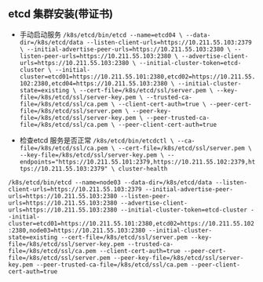 etcd 集群安装(带证书)
---

* 手动启动服务
`/k8s/etcd/bin/etcd --name=etcd04 \
 --data-dir=/k8s/etcd/data --listen-client-urls=https://10.211.55.103:2379 \
 --initial-advertise-peer-urls=https://10.211.55.103:2380 \
 --listen-peer-urls=https://10.211.55.103:2380 \
 --advertise-client-urls=https://10.211.55.103:2380 \
 --initial-cluster-token=etcd-cluster \
 --initial-cluster=etcd01=https://10.211.55.101:2380,etcd02=https://10.211.55.102:2380,etcd04=https://10.211.55.103:2380 \
 --initial-cluster-state=existing \
 --cert-file=/k8s/etcd/ssl/server.pem \
 --key-file=/k8s/etcd/ssl/server-key.pem \
 --trusted-ca-file=/k8s/etcd/ssl/ca.pem \
 --client-cert-auth=true \
 --peer-cert-file=/k8s/etcd/ssl/server.pem \
 --peer-key-file=/k8s/etcd/ssl/server-key.pem \
 --peer-trusted-ca-file=/k8s/etcd/ssl/ca.pem \
 --peer-client-cert-auth=true`

* 检查etcd 服务是否正常
`/k8s/etcd/bin/etcdctl \
--ca-file=/k8s/etcd/ssl/ca.pem \
--cert-file=/k8s/etcd/ssl/server.pem \
--key-file=/k8s/etcd/ssl/server-key.pem \
--endpoints="https://10.211.55.101:2379,https://10.211.55.102:2379,https://10.211.55.103:2379" \
cluster-health`

`/k8s/etcd/bin/etcd --name=node03 --data-dir=/k8s/etcd/data --listen-client-urls=https://10.211.55.103:2379 --initial-advertise-peer-urls=https://10.211.55.103:2380 --listen-peer-urls=https://10.211.55.103:2380 --advertise-client-urls=https://10.211.55.103:2380 --initial-cluster-token=etcd-cluster --initial-cluster=etcd01=https://10.211.55.101:2380,etcd02=https://10.211.55.102:2380,node03=https://10.211.55.103:2380 --initial-cluster-state=existing --cert-file=/k8s/etcd/ssl/server.pem --key-file=/k8s/etcd/ssl/server-key.pem --trusted-ca-file=/k8s/etcd/ssl/ca.pem --client-cert-auth=true --peer-cert-file=/k8s/etcd/ssl/server.pem --peer-key-file=/k8s/etcd/ssl/server-key.pem --peer-trusted-ca-file=/k8s/etcd/ssl/ca.pem --peer-client-cert-auth=true`